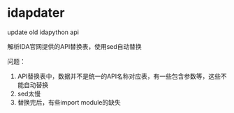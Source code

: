 # idapdater
 update old idapython api

解析IDA官网提供的API替换表，使用sed自动替换

问题：  
1. API替换表中，数据并不是统一的API名称对应表，有一些包含参数等，这些不能自动替换  
2. sed太慢  
3. 替换完后，有些import module的缺失  